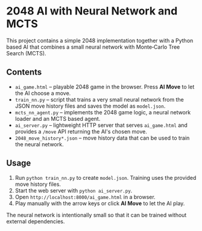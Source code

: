 # 2048 AI with Neural Network and MCTS

This project contains a simple 2048 implementation together with a Python based AI that combines a small neural network with Monte‑Carlo Tree Search (MCTS).

## Contents
- `ai_game.html` – playable 2048 game in the browser. Press **AI Move** to let the AI choose a move.
- `train_nn.py` – script that trains a very small neural network from the JSON move history files and saves the model as `model.json`.
- `mcts_nn_agent.py` – implements the 2048 game logic, a neural network loader and an MCTS based agent.
- `ai_server.py` – lightweight HTTP server that serves `ai_game.html` and provides a `/move` API returning the AI's chosen move.
- `2048_move_history*.json` – move history data that can be used to train the neural network.

## Usage
1. Run `python train_nn.py` to create `model.json`. Training uses the provided move history files.
2. Start the web server with `python ai_server.py`.
3. Open `http://localhost:8000/ai_game.html` in a browser.
4. Play manually with the arrow keys or click **AI Move** to let the AI play.

The neural network is intentionally small so that it can be trained without external dependencies.
